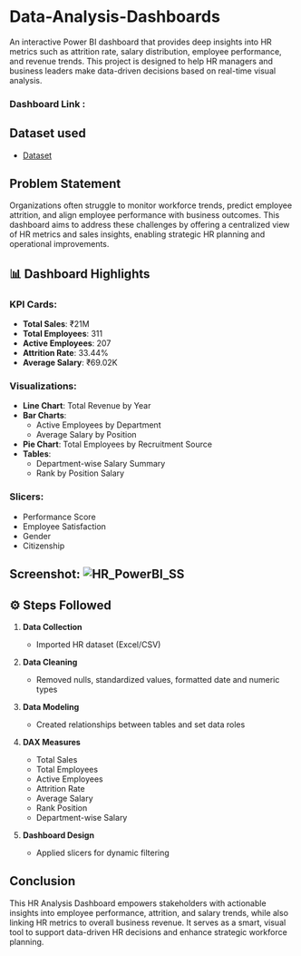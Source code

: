 # Data-Analysis-Dashboards
An interactive Power BI dashboard that provides deep insights into HR metrics such as attrition rate, salary distribution, employee performance, and revenue trends. This project is designed to help HR managers and business leaders make data-driven decisions based on real-time visual analysis.

### Dashboard Link :

## Dataset used
- <a href = "https://github.com/Dineshsri19/Data-Analysis-Dashboards/blob/main/HRDatasetNew.xlsx">Dataset</a>

## Problem Statement
Organizations often struggle to monitor workforce trends, predict employee attrition, and align employee performance with business outcomes. This dashboard aims to address these challenges by offering a centralized view of HR metrics and sales insights, enabling strategic HR planning and operational improvements.

## 📊 Dashboard Highlights

### KPI Cards:
- **Total Sales**: ₹21M  
- **Total Employees**: 311  
- **Active Employees**: 207  
- **Attrition Rate**: 33.44%  
- **Average Salary**: ₹69.02K  

### Visualizations:
- **Line Chart**: Total Revenue by Year  
- **Bar Charts**:
  - Active Employees by Department
  - Average Salary by Position
- **Pie Chart**: Total Employees by Recruitment Source  
- **Tables**:
  - Department-wise Salary Summary
  - Rank by Position Salary
  
### Slicers:
- Performance Score  
- Employee Satisfaction  
- Gender  
- Citizenship

## Screenshot: ![HR_PowerBI_SS](https://github.com/user-attachments/assets/f31833c8-a919-441f-b2d6-3583af3515c8)

  

## ⚙️ Steps Followed

1. **Data Collection**  
   - Imported HR dataset (Excel/CSV)

2. **Data Cleaning**  
   - Removed nulls, standardized values, formatted date and numeric types

3. **Data Modeling**  
   - Created relationships between tables and set data roles
4. **DAX Measures**  
   - Total Sales  
   - Total Employees  
   - Active Employees  
   - Attrition Rate  
   - Average Salary  
   - Rank Position  
   - Department-wise Salary

5. **Dashboard Design**  
   - Applied slicers for dynamic filtering

## Conclusion

This HR Analysis Dashboard empowers stakeholders with actionable insights into employee performance, attrition, and salary trends, while also linking HR metrics to overall business revenue. It serves as a smart, visual tool to support data-driven HR decisions and enhance strategic workforce planning.
    
